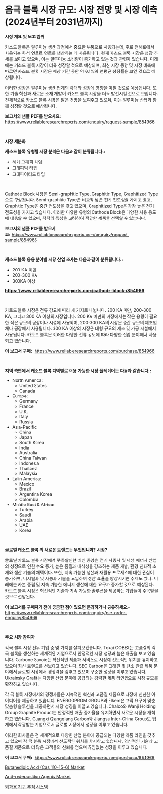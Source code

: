 <p><h1>음극 블록 시장 규모: 시장 전망 및 시장 예측 (2024년부터 2031년까지)</h1></p><p><strong>시장 개요 및 보고 범위</strong></p>
<p><p>카소드 블록은 알루미늄 생산 과정에서 중요한 부품으로 사용되는데, 주로 전해로에서 사용되는 화석 연료로 연료를 생산하는 데 사용됩니다. 현재 카소드 블록 시장은 성장 추세를 보이고 있으며, 이는 알루미늄 소비량이 증가하고 있는 것과 관련이 있습니다. 미래에는 카소드 블록 시장이 더욱 성장할 것으로 예상되며, 최신 시장 동향 및 시장 예측에 따르면 카소드 블록 시장은 예상 기간 동안 약 6.1%의 연평균 성장률을 보일 것으로 예상됩니다.</p><p>이러한 성장은 알루미늄 생산 업계의 확대와 성장에 영향을 미칠 것으로 예상됩니다. 또한 기술 혁신과 새로운 소재 개발이 카소드 블록 시장을 더욱 발전시킬 것으로 보입니다. 전체적으로 카소드 블록 시장은 밝은 전망을 보여주고 있으며, 이는 알루미늄 산업과 함께 성장할 것으로 예상됩니다.</p></p>
<p><strong>보고서의 샘플 PDF를 받으세요:</strong> <a href="https://www.reliableresearchreports.com/enquiry/request-sample/854966">https://www.reliableresearchreports.com/enquiry/request-sample/854966</a></p>
<p>&nbsp;</p>
<p><strong>시장 세분화</strong></p>
<p><strong>캐소드 블록 유형별 시장 분석은 다음과 같이 분류됩니다.:</strong></p>
<p><ul><li>세미 그래픽 타입</li><li>그래피틱 타입</li><li>그래파이티드 타입</li></ul></p>
<p>&nbsp;</p>
<p><p>Cathode Block 시장은 Semi-graphitic Type, Graphitic Type, Graphitized Type으로 구성됩니다. Semi-graphitic Type은 비교적 낮은 전기 전도성을 가지고 있고, Graphitic Type은 중간 전도성을 갖고 있으며, Graphitized Type은 가장 높은 전기 전도성을 가지고 있습니다. 이러한 다양한 유형의 Cathode Block은 다양한 사용 용도에 대응할 수 있으며, 각각의 특성을 고려하여 적합한 제품을 선택할 수 있습니다.</p></p>
<p><strong>보고서의 샘플 PDF를 받으세요:</strong>&nbsp;<a href="https://www.reliableresearchreports.com/enquiry/request-sample/854966">https://www.reliableresearchreports.com/enquiry/request-sample/854966</a></p>
<p>&nbsp;</p>
<p><strong> 캐소드 블록 응용 분야별 시장 산업 조사는 다음과 같이 분류됩니다.:</strong></p>
<p><ul><li>200 KA 미만</li><li>200-300 KA</li><li>300KA 이상</li></ul></p>
<p><strong><a href="https://www.reliableresearchreports.com/cathode-block-r854966">https://www.reliableresearchreports.com/cathode-block-r854966</a></strong></p>
<p>&nbsp;</p>
<p><p>카토드 블록 시장은 전류 강도에 따라 세 가지로 나뉩니다. 200 KA 미만, 200-300 KA, 그리고 300 KA 이상의 시장입니다. 200 KA 미만의 시장에서는 작은 용량이 필요한 작은 규모의 공장이나 시설에 사용되며, 200-300 KA의 시장은 중간 규모의 제조업체나 공장에서 사용됩니다. 300 KA 이상의 시장은 대형 규모의 제조 및 가공 시설에서 사용됩니다. 카토드 블록은 이러한 다양한 전류 강도에 따라 다양한 산업 분야에서 사용되고 있습니다.</p></p>
<p><strong>이 보고서 구매:</strong>&nbsp; <a href="https://www.reliableresearchreports.com/purchase/854966">https://www.reliableresearchreports.com/purchase/854966</a></p>
<p>&nbsp;</p>
<p><strong>지역 측면에서 캐소드 블록 지역별로 이용 가능한 시장 플레이어는 다음과 같습니다.:</strong></p>
<p><ul>
    <li>
        North America:
        <ul>
            <li>United States</li>
            <li>Canada</li>
        </ul>
    </li>
    <li>
        Europe:
        <ul>
            <li>Germany</li>
            <li>France</li>
            <li>U.K.</li>
            <li>Italy</li>
            <li>Russia</li>
        </ul>
    </li>
    <li>
        Asia-Pacific:
        <ul>
            <li>China</li>
            <li>Japan</li>
            <li>South Korea</li>
            <li>India</li>
            <li>Australia</li>
            <li>China Taiwan</li>
            <li>Indonesia</li>
            <li>Thailand</li>
            <li>Malaysia</li>
        </ul>
    </li>
    <li>
        Latin America:
        <ul>
            <li>Mexico</li>
            <li>Brazil</li>
            <li>Argentina Korea</li>
            <li>Colombia</li>
        </ul>
    </li>
    <li>
        Middle East & Africa:
        <ul>
            <li>Turkey</li>
            <li>Saudi</li>
            <li>Arabia</li>
            <li>UAE</li>
            <li>Korea</li>
        </ul>
    </li>
    </ul></p>
<p>&nbsp;</p>
<p><strong>글로벌 캐소드 블록 의 새로운 트렌드는 무엇입니까? 시장?</strong></p>
<p><p>글로벌 카토드 블록 시장에서 주목할만한 최신 동향은 전기 자동차 및 재생 에너지 산업의 성장으로 인한 수요 증가, 높은 품질과 내식성을 강조하는 제품 개발, 환경 친화적 소재와 생산 기술의 채택이다. 또한, 지속 가능한 생산과 재활용 프로세스에 대한 관심이 증가하며, 디지털화 및 자동화 기술을 도입하여 생산 효율을 향상시키는 추세도 있다. 미래에는 카본 중립 및 지속 가능한 에너지 생산에 대한 요구가 증가할 것으로 예상된다. 카토드 블록 시장은 혁신적인 기술과 지속 가능한 솔루션을 제공하는 기업들이 주목받을 것으로 전망된다.</p></p>
<p><strong>이 보고서를 구매하기 전에 궁금한 점이 있으면 문의하거나 공유하세요.</strong>- <a href="https://www.reliableresearchreports.com/enquiry/pre-order-enquiry/854966">https://www.reliableresearchreports.com/enquiry/pre-order-enquiry/854966</a></p>
<p>&nbsp;</p>
<p><strong>주요 시장 참여자</strong></p>
<p><p>각극 블록 시장 선두 기업 중 몇 가지를 살펴보겠습니다. Tokai COBEX는 고품질의 각극 블록을 생산하는 세계적인 기업으로서 안정적인 시장 성장과 높은 매출을 보고 있습니다. Carbone Savoie는 혁신적인 제품과 서비스로 시장에 선도적인 위치를 유지하고 있으며 최신 트렌드를 선보이고 있습니다. SEC Carbon은 그래핀 및 탄소 관련 제품 분야에서 글로벌 시장에서 경쟁력을 갖추고 있으며 꾸준한 성장을 이루고 있습니다. Ukrainsky Grafit는 다양한 산업 분야에 공급되는 강력한 제품 라인업으로 시장 규모를 확장하고 있습니다.</p><p>각 극 블록 시장에서의 경쟁사들은 지속적인 혁신과 고품질 제품으로 시장에 신선한 아이디어를 제공하고 있습니다. ENERGOPROM GROUP와 Elkem은 고객 요구에 맞춘 맞춤형 솔루션을 제공하면서 시장 성장을 이끌고 있습니다. Chalco와 Wanji Holding Group Graphite Product는 안정적인 매출 증가율을 유지하면서 새로운 시장을 개척하고 있습니다. Guangxi Qiangqiang Carbon와 Jiangsu Inter-China Group도 업계에서 각광받는 기업으로서 글로벌 시장에서 성장을 이루고 있습니다.</p><p>이러한 회사들은 전 세계적으로 다양한 산업 분야에 공급되는 다양한 제품 라인을 갖추고 있으며 각 극 블록 시장에서 선도적인 위치를 차지하고 있습니다. 혁신적인 기술과 고품질 제품으로 더 많은 고객들의 신뢰를 얻으며 끊임없는 성장을 이루고 있습니다.</p></p>
<p><strong>이 보고서 구매:</strong>&nbsp;&nbsp;<a href="https://www.reliableresearchreports.com/purchase/854966">https://www.reliableresearchreports.com/purchase/854966</a></p>
<p><p><a href="https://www.linkedin.com/pulse/butanedioic-acid-cas-110-15-6-market-growth-trends-covid-19-yqnrf?trackingId=nNLIQ%2BHxL3rzG3GhRl10wg%3D%3D">Butanedioic Acid (Cas 110-15-6) Market</a></p><p><a href="https://www.linkedin.com/pulse/anti-redeposition-agents-market-size-growth-outlook-from-2024-pedjf?trackingId=zdIusFPCieLCn6Mo80rkZg%3D%3D">Anti-redeposition Agents Market</a></p><p><a href="https://medium.com/@midge5687567/%EC%88%98%EC%88%A0-%EB%8F%84%EA%B5%AC-%EC%B6%94%EC%A0%81-%EC%8B%9C%EC%8A%A4%ED%85%9C-%EC%8B%9C%EC%9E%A5-%EC%8B%9C%EC%9E%A5-cagr-%EC%8B%9C%EC%9E%A5-%EB%8F%99%ED%96%A5-%EB%B0%8F-%EC%84%B1%EC%9E%A5-%EC%A0%84%EB%9E%B5%EC%97%90-%EB%8C%80%ED%95%9C-%ED%86%B5%EC%B0%B0%EB%A0%A5-0f6584741092">외과용 기구 추적 시스템</a></p></p>